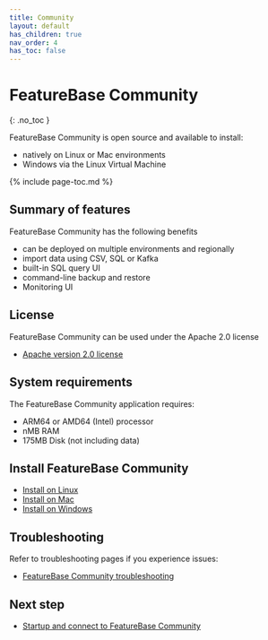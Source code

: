 ```yaml
---
title: Community
layout: default
has_children: true
nav_order: 4
has_toc: false
---
```


# FeatureBase Community
{: .no_toc }

FeatureBase Community is open source and available to install:
* natively on Linux or Mac environments
* Windows via the Linux Virtual Machine

{% include page-toc.md %}

## Summary of features

FeatureBase Community has the following benefits
* can be deployed on multiple environments and regionally
* import data using CSV, SQL or Kafka
* built-in SQL query UI
* command-line backup and restore
* Monitoring UI

## License

FeatureBase Community can be used under the Apache 2.0 license

* [Apache version 2.0 license](https://www.apache.org/licenses/LICENSE-2.0.html)

## System requirements

The FeatureBase Community application requires:

* ARM64 or AMD64 (Intel) processor
* nMB RAM
* 175MB Disk (not including data)

## Install FeatureBase Community

* [Install on Linux](/docs/community/com-install-linux)
* [Install on Mac](/docs/community/com-install-mac)
* [Install on Windows](/docs/community/com-install-windows)

## Troubleshooting

Refer to troubleshooting pages if you experience issues:

* [FeatureBase Community troubleshooting](/docs/community/com-troubleshooting/com-troubleshooting-home)

## Next step

* [Startup and connect to FeatureBase Community](/docs/community/com-startup-connect)
